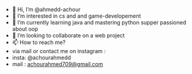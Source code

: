 - 👋 Hi, I’m @ahmedd-achour
- 👀 I’m interested in cs and and game-developement
- 🌱 I’m currently learning java and mastering python supper passioned about oop
- 💞️ I’m looking to collaborate on a web project 
- 📫 How to reach me?
-  via mail or contact me on instagram :
- insta: @achourahmedd
- mail : achourahmed709@gmail.com 

<!---
ahmedd-achour/ahmedd-achour is a ✨ special ✨ repository because its `README.md` (this file) appears on your GitHub profile.
You can click the Preview link to take a look at your changes.
--->
